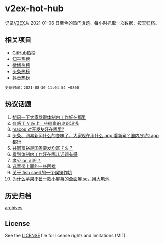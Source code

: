 # v2ex-hot-hub

 记录[V2EX](https://www.v2ex.com/)从 2021-01-06 日至今的热门话题。每小时抓取一次数据，按天[归档](archives)。
 
 ## 相关项目

- [GitHub热榜](https://github.com/snaildev/github-hot-hub)
- [知乎热榜](https://github.com/snaildev/zhihu-hot-hub)
- [微博热榜](https://github.com/snaildev/weibo-hot-hub)
- [头条热榜](https://github.com/snaildev/toutiao-hot-hub)
- [抖音热榜](https://github.com/snaildev/douyin-hot-hub)


 `更新时间：2021-08-30 11:04:54 +0800`

## 热议话题

1. [想问一下大家觉得体制内工作好在那里](https://www.v2ex.com/t/798641)
1. [有感于 V 站上一些码畜的见识短浅](https://www.v2ex.com/t/798745)
1. [macos 对开发友好在哪里?](https://www.v2ex.com/t/798620)
1. [头条、网易新闻什么的变味了，大家现在用什么 app 看新闻？国内/外的 app 都行](https://www.v2ex.com/t/798636)
1. [共同富裕是国家要发均富卡么？](https://www.v2ex.com/t/798751)
1. [看到体制内工作好在哪儿话题有感](https://www.v2ex.com/t/798726)
1. [考公 or 入职？](https://www.v2ex.com/t/798669)
1. [选宽带上面的一些困扰](https://www.v2ex.com/t/798675)
1. [关于 fish shell 的一个误操作坑](https://www.v2ex.com/t/798635)
1. [为什么苹果不出一款小屏幕的全面屏 se，用大电池](https://www.v2ex.com/t/798677)

## 历史归档

[archives](archives)

## License

See the [LICENSE](LICENSE) file for license rights and limitations (MIT).
